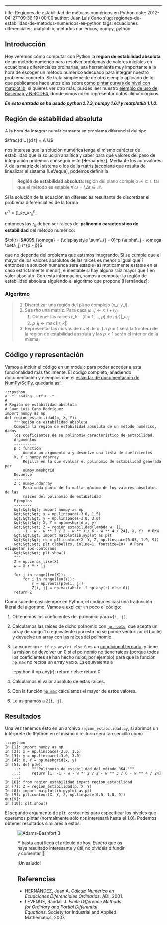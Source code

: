 ---
title: Regiones de estabilidad de métodos numéricos en Python
date: 2012-04-27T09:36:19+00:00
author: Juan Luis Cano
slug: regiones-de-estabilidad-de-metodos-numericos-en-python
tags: ecuaciones diferenciales, matplotlib, métodos numéricos, numpy, python

## Introducción

Hoy veremos cómo computar con Python la **región de estabilidad absoluta** de un método numérico para resolver problemas de valores iniciales en ecuaciones diferenciales ordinarias, una herramienta muy importante a la hora de escoger un método numérico adecuado para integrar nuestro problema concreto. Se trata simplemente de otro ejemplo aplicado de lo que publicamos hace unos días sobre [cómo pintar curvas de nivel con matplotlib](https://pybonacci.org/2012/04/13/dibujando-lineas-de-nivel-en-python-con-matplotlib/); si quieres ver otro más, puedes leer nuestro [ejemplo de uso de Basemap y NetCDF4](https://pybonacci.org/2012/04/14/ejemplo-de-uso-de-basemap-y-netcdf4/), donde vimos cómo representar datos climatológicos.

_**En esta entrada se ha usado python 2.7.3, numpy 1.6.1 y matplotlib 1.1.0.**_

<!--more-->

## Región de estabilidad absoluta

A la hora de integrar numéricamente un problema diferencial del tipo

$\frac{d U}{d t} = A U$

nos interesa que la solución numérica tenga el mismo carácter de estabilidad que la solución analítica y saber para qué valores del paso de integración podemos conseguir esto [Hernández]. Mediante los autovalores $\lambda$ de la matriz del sistema o los de la matriz jacobiana que resulta de linealizar el sistema [LeVeque], podemos definir la

> **Región de estabilidad absoluta**: región del plano complejo $\mathcal{R} \subset \mathbb{C}$ tal que el método es estable $\forall \, \omega = \lambda \Delta t \in \mathcal{R}$.

Si la solución de la ecuación en diferencias resultante de discretizar el problema diferencial es de la forma

$u^n = {\displaystyle \sum\_k c\_k r_k^n},$

entonces los $r_k$ deben ser raíces del **polinomio característico de estabilidad** del método numérico:

$\pi(r) |&#095;{\omega} = {\displaystyle \sum\_{j = 0}^p (\alpha\_j - \omega \beta_j) r^{p - j}}$

que no depende del problema que estamos integrando. Si se cumple que el mayor de los valores absolutos de las raíces es menor o igual que 1 entonces la solución numérica será estable (asintóticamente estable en el caso estrictamente menor), e inestable si hay alguna raíz mayor que 1 en valor absoluto. Con esta información, vamos a computar la región de estabilidad absoluta siguiendo el algoritmo que propone [Hernández]:

### Algoritmo

>   1. Discretizar una región del plano complejo $(x\_i, y\_j)$.
>   2. Sea $rho$ una matriz. Para cada $\omega\_{ij} \leftarrow x\_i + i y_j$, 
>       1. Obtener las raíces $r\_k \quad (k = 1, \, \dots, p)$ de $\pi(r) |\_{\omega_{ij}}$.
>       2. $\rho\_{ij} \leftarrow \max(|r\_k|)$
>   3. Representar las curvas de nivel de $\rho$. La $\rho = 1$ será la frontera de la región de estabilidad absoluta y las $\rho < 1$ serán el interior de la misma.

## Código y representación

Vamos a incluir el código en un módulo para poder acceder a esta funcionalidad más fácilmente. El código completo, añadiendo documentación y ejemplos con el [estándar de documentación de NumPy/SciPy](https://github.com/numpy/numpy/blob/master/doc/HOWTO_DOCUMENT.rst.txt), quedaría así:

    :::python
    # -*- coding: utf-8 -*-
    #
    # Región de estabilidad absoluta
    # Juan Luis Cano Rodríguez
    import numpy as np
    def region_estabilidad(p, X, Y):
        """Región de estabilidad absoluta
        Computa la región de estabilidad absoluta de un método numérico, dados
        los coeficientes de su polinomio característico de estabilidad.
        Argumentos
        ----------
        p : function
            Acepta un argumento w y devuelve una lista de coeficientes
        X, Y : numpy.ndarray
            Rejilla en la que evaluar el polinomio de estabilidad generada por
            numpy.meshgrid
        Devuelve
        --------
        Z : numpy.ndarray
            Para cada punto de la malla, máximo de los valores absolutos de las
            raíces del polinomio de estabilidad
        Ejemplos
        --------
        &gt;&gt;&gt; import numpy as np
        &gt;&gt;&gt; x = np.linspace(-3.0, 1.5)
        &gt;&gt;&gt; y = np.linspace(-3.0, 3.0)
        &gt;&gt;&gt; X, Y = np.meshgrid(x, y)
        &gt;&gt;&gt; Z = region_estabilidad(lambda w: [1,
        ... -1 - w - w ** 2 / 2 - w ** 3 / 6 - w ** 4 / 24], X, Y)  # RK4
        &gt;&gt;&gt; import matplotlib.pyplot as plt
        &gt;&gt;&gt; cs = plt.contour(X, Y, Z, np.linspace(0.05, 1.0, 9))
        &gt;&gt;&gt; plt.clabel(cs, inline=1, fontsize=10)  # Para etiquetar los contornos
        &gt;&gt;&gt; plt.show()
        """
        Z = np.zeros_like(X)
        w = X + Y * 1j
       
        for j in range(len(X)):
            for i in range(len(Y)):
                r = np.roots(p(w[i, j]))
                Z[i, j] = np.max(abs(r if np.any(r) else 0))
        return Z

Como sucede casi siempre en Python, el código es casi una traducción literal del algoritmo. Vamos a explicar un poco el código:

  1. Obtenemos los coeficientes del polinomio para `w[i, j]`.
  2. Calculamos las raíces de dicho polinomio con [`np.roots`](http://docs.scipy.org/doc/numpy/reference/generated/numpy.roots.html), que acepta un array de rango 1 o equivalente (por esto no se puede vectorizar el bucle) y devuelve un array con las raíces del polinomio.
  3. La expresión `r if np.any(r) else 0` es un [condicional ternario](http://docs.python.org/reference/expressions.html#conditional-expressions), y tiene la misión de devolver un 0 si el polinomio no tiene raíces (porque todos los coeficientes se han hecho nulos, por ejemplo) para que la función `np.max` no reciba un array vacío. Es equivalente a
  
        :::python
    if np.any(r):
        return r
    else:
        return 0

  4. Calculamos el valor absoluto de estas raíces.
  5. Con la función [`np.max`](http://docs.scipy.org/doc/numpy/reference/generated/numpy.amax.html#numpy.amax) calculamos el mayor de estos valores.
  6. Lo asignamos a `Z[i, j]`.

## Resultados

Una vez tenemos esto en un archivo `region_estabilidad.py`, si abrimos un intérprete de IPython en el mismo directorio será tan sencillo como

    :::python
    In [1]: import numpy as np
    In [2]: x = np.linspace(-3.0, 1.5)
    In [3]: y = np.linspace(-3.0, 3.0)
    In [4]: X, Y = np.meshgrid(x, y)
    In [5]: def p(w):
       ...:     """Polinomio de estabilidad del método RK4."""
       ...:     return [1, -1 - w - w ** 2 / 2 - w ** 3 / 6 - w ** 4 / 24]
       ...:
    In [6]: from region_estabilidad import region_estabilidad
    In [7]: Z = region_estabilidad(p, X, Y)
    In [8]: import matplotlib.pyplot as plt
    In [9]: plt.contour(X, Y, Z, np.linspace(0.0, 1.0, 9))
    Out[9]:
    In [10]: plt.show()

El segundo argumento de `plt.contour` es para especificar los niveles que queremos pintar (normalmente sólo nos interesará hasta el 1.0). Podemos obtener resultados similares a estos:<figure id="attachment_327" style="width: 350px" class="wp-caption aligncenter">

![Adams-Bashfort 3](https://pybonacci.org/images/2012/04/ab3.png)

<p style="text-align:left">
  Y hasta aquí llega el artículo de hoy. Espero que os haya resultado interesante y útil, no olvidéis difundir y comentar 🙂
</p>

<p style="text-align:left">
  ¡Un saludo!
</p>

## Referencias

  * HERNÁNDEZ, Juan A. _Cálculo Numérico en Ecuaciones Diferenciales Ordinarias_. ADI, 2001.
  * LEVEQUE, Randall J. _Finite Difference Methods for Ordinary and Partial Differential Equations_. Society for Industrial and Applied Mathematics, 2007.